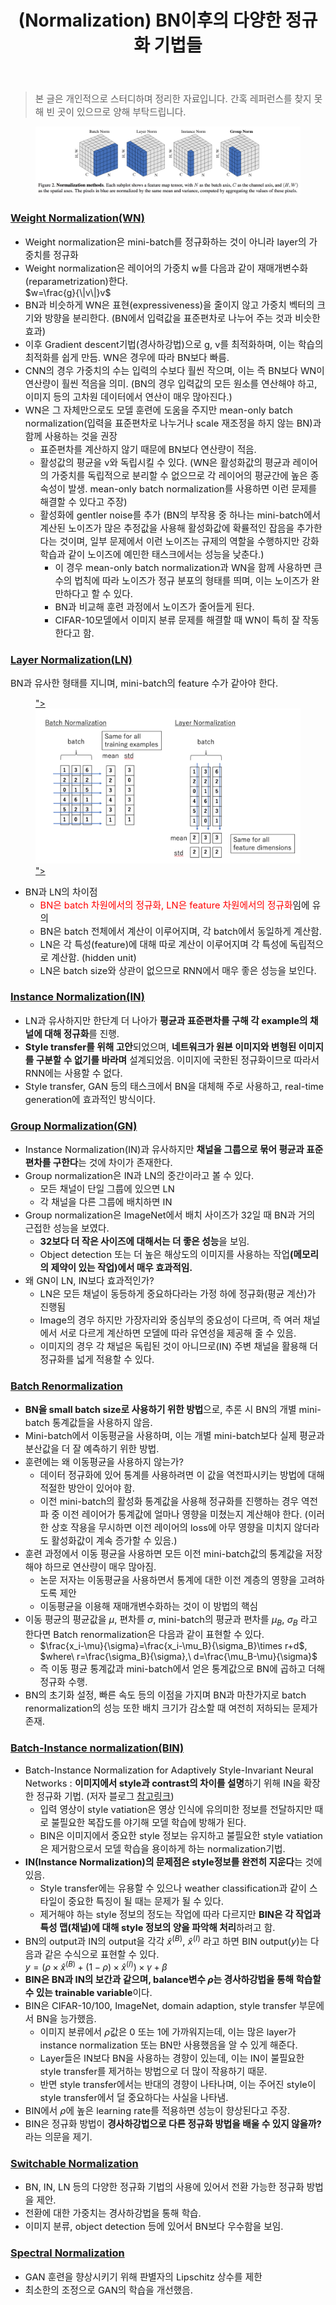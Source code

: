 ﻿---
title: "(Normalization) BN이후의 다양한 정규화 기법들"
tags: 
  - Deep Learning
  - Normalization
categories:
  - MLDLstudy
toc: true
comments: 
  provider: "disqus"
  disqus:
    shortname: "https-brstar96-github-io"
use_math: true
header:
  teaser: /assets/Images/Norm-pic.png
---

<Blockquote><span style="font-size:11pt">본 글은 개인적으로 스터디하며 정리한 자료입니다. 간혹 레퍼런스를 찾지 못해 빈 곳이 있으므로 양해 부탁드립니다.</span></Blockquote>

<figure>
    <a href="/assets/Images/Norm-pic.png"><img src="/assets/Images/Norm-pic.png"></a>
</figure>

### [Weight Normalization(WN)](https://arxiv.org/pdf/1602.07868.pdf)

- <span style="font-size:11pt">Weight normalization은 mini-batch를 정규화하는 것이 아니라 layer의 가중치를 정규화</span>
- <span style="font-size:11pt">Weight normalization은 레이어의 가중치 w를 다음과 같이 재매개변수화(reparametrization)한다.</span><br> 
  $w=\frac{g}{\|v\|}v$
- <span style="font-size:11pt">BN과 비슷하게 WN은 표현(expressiveness)을 줄이지 않고 가중치 벡터의 크기와 방향을 분리한다. (BN에서 입력값을 표준편차로 나누어 주는 것과 비슷한 효과)<span>
- <span style="font-size:11pt">이후 Gradient descent기법(경사하강법)으로 g, v를 최적화하며, 이는 학습의 최적화를 쉽게 만듬. WN은 경우에 따라 BN보다 빠름.</span> 
- <span style="font-size:11pt">CNN의 경우 가중치의 수는 입력의 수보다 훨씬 작으며, 이는 즉 BN보다 WN이 연산량이 훨씬 적음을 의미. (BN의 경우 입력값의 모든 원소를 연산해야 하고, 이미지 등의 고차원 데이터에서 연산이 매우 많아진다.)</span>
- <span style="font-size:11pt">WN은 그 자체만으로도 모델 훈련에 도움을 주지만 mean-only batch normalization(입력을 표준편차로 나누거나 scale 재조정을 하지 않는 BN)과 함께 사용하는 것을 권장</span>
    - <span style="font-size:11pt">표준편차를 계산하지 않기 때문에 BN보다 연산량이 적음.</span> 
    - <span style="font-size:11pt">활성값의 평균을 v와 독립시킬 수 있다. (WN은 활성화값의 평균과 레이어의 가중치를 독립적으로 분리할 수 없으므로 각 레이어의 평균간에 높은 종속성이 발생. mean-only batch normalization를 사용하면 이런 문제를 해결할 수 있다고 주장)</span>
	- <span style="font-size:11pt">활성화에 gentler noise를 추가 (BN의 부작용 중 하나는 mini-batch에서 계산된 노이즈가 많은 추정값을 사용해 활성화값에 확률적인 잡음을 추가한다는 것이며, 일부 문제에서 이런 노이즈는 규제의 역할을 수행하지만 강화 학습과 같이 노이즈에 예민한 태스크에서는 성능을 낮춘다.)</span>
        - <span style="font-size:11pt">이 경우 mean-only batch normalization과 WN을 함께 사용하면 큰 수의 법칙에 따라 노이즈가 정규 분포의 형태를 띄며, 이는 노이즈가 완만하다고 할 수 있다.</span> 
		- <span style="font-size:11pt">BN과 비교해 훈련 과정에서 노이즈가 줄어들게 된다.</span> 
		- <span style="font-size:11pt">CIFAR-10모델에서 이미지 분류 문제를 해결할 때 WN이 특히 잘 작동한다고 함.</span> 

### [Layer Normalization(LN)](https://arxiv.org/pdf/1607.06450.pdf)
<span style="font-size:11pt">BN과 유사한 형태를 지니며, mini-batch의 feature 수가 같아야 한다. </span><br>

<figure>
    <a href="/assets/Images/LN.png">"><img src="/assets/Images/LN.png">"></a>
</figure>

- <span style="font-size:11pt">BN과 LN의 차이점</span>
    - <span style="color:red; font-size:11pt">BN은 batch 차원에서의 정규화, LN은 feature 차원에서의 정규화</span><span style="font-size:11pt">임에 유의</span>
    - <span style="font-size:11pt">BN은 batch 전체에서 계산이 이루어지며, 각 batch에서 동일하게 계산함.</span>
    - <span style="font-size:11pt">LN은 각 특성(feature)에 대해 따로 계산이 이루어지며 각 특성에 독립적으로 계산함. (hidden unit)</span>
    - <span style="font-size:11pt">LN은 batch size와 상관이 없으므로 RNN에서 매우 좋은 성능을 보인다.</span> 
    
### [Instance Normalization(IN)](https://arxiv.org/pdf/1607.08022.pdf)
- <span style="font-size:11pt">LN과 유사하지만 한단계 더 나아가 <b>평균과 표준편차를 구해 각 example의 채널에 대해 정규화</b>를 진행.</span>
- <span style="font-size:11pt"><b>Style transfer를 위해 고안</b>되었으며, <b>네트워크가 원본 이미지와 변형된 이미지를 구분할 수 없기를 바라며</b> 설계되었음. </b>이미지에 국한된 정규화</b>이므로 따라서 RNN에는 사용할 수 없다.</span>
- <span style="font-size:11pt">Style transfer, GAN 등의 태스크에서 BN을 대체해 주로 사용하고, real-time generation에 효과적인 방식이다.</span> 

### [Group Normalization(GN)](https://arxiv.org/pdf/1803.08494.pdf)
- <span style="font-size:11pt">Instance Normalization(IN)과 유사하지만 <b>채널을 그룹으로 묶어 평균과 표준편차를 구한다</b>는 것에 차이가 존재한다.</span> 
- <span style="font-size:11pt">Group normalization은 IN과 LN의 중간이라고 볼 수 있다. </span>
    - <span style="font-size:11pt">모든 채널이 단일 그룹에 있으면 LN</span>
    - <span style="font-size:11pt">각 채널을 다른 그룹에 배치하면 IN</span>
- <span style="font-size:11pt">Group normalization은 ImageNet에서 배치 사이즈가 32일 때 BN과 거의 근접한 성능을 보였다. </span>
    - <span style="font-size:11pt"><b>32보다 더 작은 사이즈에 대해서는 더 좋은 성능</b>을 보임.</span>
    - <span style="font-size:11pt">Object detection 또는 더 높은 해상도의 이미지를 사용하는 작업<b>(메모리의 제약이 있는 작업)에서 매우 효과적임.</b></span> 
- <span style="font-size:11pt">왜 GN이 LN, IN보다 효과적인가?</span>
    - <span style="font-size:11pt">LN은 모든 채널이 동등하게 중요하다라는 가정 하에 정규화(평균 계산)가 진행됨</span>
    - <span style="font-size:11pt">Image의 경우 하지만 가장자리와 중심부의 중요성이 다르며, 즉 여러 채널에서 서로 다르게 계산하면 모델에 따라 유연성을 제공해 줄 수 있음.</span>
    - <span style="font-size:11pt">이미지의 경우 각 채널은 독립된 것이 아니므로(IN) 주변 채널을 활용해 더 정규화를 넓게 적용할 수 있다. </span>

### [Batch Renormalization](https://arxiv.org/pdf/1702.03275.pdf)
- <span style="font-size:11pt"><b>BN을 small batch size로 사용하기 위한 방법</b>으로, 추론 시 BN의 개별 mini-batch 통계값들을 사용하지 않음.</span> 
- <span style="font-size:11pt">Mini-batch에서 이동평균을 사용하며, 이는 개별 mini-batch보다 실제 평균과 분산값을 더 잘 예측하기 위한 방법. </span>
- <span style="font-size:11pt">훈련에는 왜 이동평균을 사용하지 않는가?</span> 
    - <span style="font-size:11pt">데이터 정규화에 있어 통계를 사용하려면 이 값을 역전파시키는 방법에 대해 적절한 방안이 있어야 함.</span>
    - <span style="font-size:11pt">이전 mini-batch의 활성화 통계값을 사용해 정규화를 진행하는 경우 역전파 중 이전 레이어가 통계값에 얼마나 영향을 미쳤는지 계산해야 한다. (이러한 상호 작용을 무시하면 이전 레이어의 loss에 아무 영향을 미치지 않더라도 활성화값이 계속 증가할 수 있음.)</span> 
- <span style="font-size:11pt">훈련 과정에서 이동 평균을 사용하면 모든 이전 mini-batch값의 통계값을 저장해야 하므로 연산량이 매우 많아짐.</span> 
    - <span style="font-size:11pt">논문 저자는 이동평균을 사용하면서 통계에 대한 이전 계층의 영향을 고려하도록 제안</span>
    - <span style="font-size:11pt">이동평균을 이용해 재매개변수화하는 것이 이 방법의 핵심</span>
- <span style="font-size:11pt">이동 평균의 평균값을 $\mu$, 편차를 $\sigma$, mini-batch의 평균과 편차를 $\mu_{B}$, $\sigma_{B}$ 라고 한다면 Batch renormalization은 다음과 같이 표현할 수 있다.</span> 
    - $\frac{x_i-\mu}{\sigma}=\frac{x_i-\mu_B}{\sigma_B}\times r+d$, $where\ r=\frac{\sigma_B}{\sigma},\ d=\frac{\mu_B-\mu}{\sigma}$
    - <span style="font-size:11pt">즉 이동 평균 통계값과 mini-batch에서 얻은 통계값으로 BN에 곱하고 더해 정규화 수행.</span> 
- <span style="font-size:11pt">BN의 초기화 설정, 빠른 속도 등의 이점을 가지며 BN과 마찬가지로 batch renormalization의 성능 또한 배치 크기가 감소할 때 여전히 저하되는 문제가 존재.</span> 

### [Batch-Instance normalization(BIN)](https://arxiv.org/pdf/1805.07925.pdf)
- <span style="font-size:11pt">Batch-Instance Normalization for Adaptively Style-Invariant Neural Networks : <b>이미지에서 style과 contrast의 차이를 설명</b>하기 위해 IN을 확장한 정규화 기법. (저자 블로그 [참고링크](https://blog.lunit.io/2018/05/25/batch-instance-normalization/?fbclid=IwAR2lngdd7xwA4Om13XHHJBpVjuo3SlM-U0umhKAqjuAdVHAuePPTFpQrEbs))</span>
    - <span style="font-size:11pt">입력 영상이 style vatiation은 영상 인식에 유의미한 정보를 전달하지만 때로 불필요한 복잡도를 야기해 모델 학습에 방해가 된다. </span>
    - <span style="font-size:11pt">BIN은 이미지에서 중요한 style 정보는 유지하고 불필요한 style vatiation은 제거함으로서 모델 학습을 용이하게 하는 normalization기법.</span> 
- <span style="font-size:11pt"><b>IN(Instance Normalization)의 문제점은 style정보를 완전히 지운다</b>는 것에 있음. </span>
    - <span style="font-size:11pt">Style transfer에는 유용할 수 있으나 weather classification과 같이 스타일이 중요한 특징이 될 때는 문제가 될 수 있다.</span> 
    - <span style="font-size:11pt">제거해야 하는 style 정보의 정도는 작업에 따라 다르지만 <b>BIN은 각 작업과 특성 맵(채널)에 대해 style 정보의 양을 파악해 처리</b>하려고 함. </span>
- <span style="font-size:11pt">BN의 output과 IN의 output을 각각 ${\hat{x}}^{(B)}$, ${\hat{x}}^{(I)}$ 라고 하면 BIN output($y$)는 다음과 같은 수식으로 표현할 수 있다.</span><br>
   $y=(\rho\times{\hat{x}}^{(B)}+(1-\rho)\times{\hat{x}}^{(I)})\times\gamma+\beta$ 
- <span style="font-size:11pt"><b>BIN은 BN과 IN의 보간과 같으며, balance변수 $\rho$는 경사하강법을 통해 학습할 수 있는 trainable variable</b>이다.</span> 
- <span style="font-size:11pt">BIN은 CIFAR-10/100, ImageNet, domain adaption, style transfer 부문에서 BN을 능가했음.</span> 
    - <span style="font-size:11pt">이미지 분류에서 $\rho$값은 0 또는 1에 가까워지는데, 이는 많은 layer가 instance normalization 또는 BN만 사용했음을 알 수 있게 해준다.</span> 
    - <span style="font-size:11pt">Layer들은 IN보다 BN을 사용하는 경향이 있는데, 이는 IN이 불필요한 style transfer를 제거하는 방법으로 더 많이 작용하기 때문. </span>
    - <span style="font-size:11pt">반면 style transfer에서는 반대의 경향이 나타나며, 이는 주어진 style이 style transfer에서 덜 중요하다는 사실을 나타냄.</span> 
- <span style="font-size:11pt">BIN에서 $\rho$에 높은 learning rate를 적용하면 성능이 향상된다고 주장.</span> 
- <span style="font-size:11pt">BIN은 정규화 방법이 <b>경사하강법으로 다른 정규화 방법을 배울 수 있지 않을까?</b> 라는 의문을 제기.</span> 

### [Switchable Normalization](https://arxiv.org/pdf/1811.07727v1.pdf)
- <span style="font-size:11pt">BN, IN, LN 등의 다양한 정규화 기법의 사용에 있어서 전환 가능한 정규화 방법을 제안. </span>
- <span style="font-size:11pt">전환에 대한 가중치는 경사하강법을 통해 학습.</span> 
- <span style="font-size:11pt">이미지 분류, object detection 등에 있어서 BN보다 우수함을 보임.</span> 

### [Spectral Normalization](https://arxiv.org/pdf/1805.07925.pdf)
- <span style="font-size:11pt">GAN 훈련을 향상시키기 위해 판별자의 Lipschitz 상수를 제한</span> 
- <span style="font-size:11pt">최소한의 조정으로 GAN의 학습을 개선했음.</span> 
